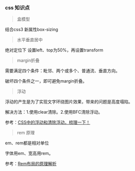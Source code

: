 ### css 知识点

> 盒模型

结合css3 新属性box-sizing

> 水平垂直居中

绝对定位下 设置left、top为50%，再设置transform

> margin折叠

需要满足四个条件：毗邻、两个或多个、普通流、垂直方向。

破坏四个条件之一，即可避免margin折叠。

> 浮动

浮动的产生是为了实现文字环绕图片效果，带来的问题是高度塌陷。

解决方法：1.使用clear清除。2.使用BFC清除浮动。

参考：[CSS中的浮动和清除浮动，梳理一下！](https://www.jianshu.com/p/09bd5873bed4)

> rem 原理

em、rem都是相对单位

字体用em、宽高用rem。

参考：[Rem布局的原理解析](https://zhuanlan.zhihu.com/p/30413803)
